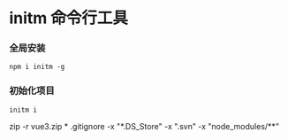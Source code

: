 # initm 命令行工具

### 全局安装
```
npm i initm -g
```

### 初始化项目
```
initm i
```


 zip -r vue3.zip * .gitignore -x "*.DS_Store" -x ".svn" -x "node_modules/**"
 